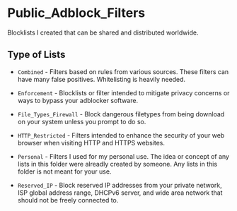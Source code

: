 # Public_Adblock_Filters
Blocklists I created that can be shared and distributed worldwide.

## Type of Lists

* `Combined` - Filters based on rules from various sources. These filters can have many false positives. Whitelisting is heavily needed.

* `Enforcement` - Blocklists or filter intended to mitigate privacy concerns or ways to bypass your adblocker software. 

* `File_Types_Firewall` - Block dangerous filetypes from being download on your system unless you prompt to do so.

* `HTTP_Restricted` - Filters intended to enhance the security of your web browser when visiting HTTP and HTTPS websites. 

* `Personal` - Filters I used for my personal use. The idea or concept of any lists in this folder were alreadly created by someone. Any lists in this folder is not meant for your use. 

* `Reserved_IP`  - Block reserved IP addresses from your private network, ISP global address range, DHCPv6 server, and wide area network that should not be freely connected to. 

